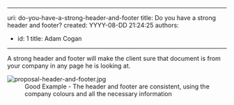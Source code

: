 

---
uri: do-you-have-a-strong-header-and-footer
title: Do you have a strong header and footer?
created: YYYY-08-DD 21:24:25
authors:
  - id: 1
    title: Adam Cogan
---




<span class='intro'> <p class="ssw15-rteElement-P">A strong header and footer will make the client sure that document is from your company in any page he is looking at.​<br></p> </span>

<dl class="goodImage"><dt><img src="/PublishingImages/proposal-header-and-footer.jpg" alt="proposal-header-and-footer.jpg" />​<br></dt><dd>Good Example - The header and footer are consistent, using the company colours and all the necessary information</dd></dl>


